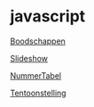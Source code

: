 # javascript

[Boodschappen](http://32813.hosts1.ma-cloud.nl/pages/Boodschappen/)

[Slideshow](http://32813.hosts1.ma-cloud.nl/pages/JS-Slideshow/)

[NummerTabel](http://32813.hosts1.ma-cloud.nl/pages/NummerTabel/)

[Tentoonstelling](http://32813.hosts1.ma-cloud.nl/pages/Tentoonstelling/)
